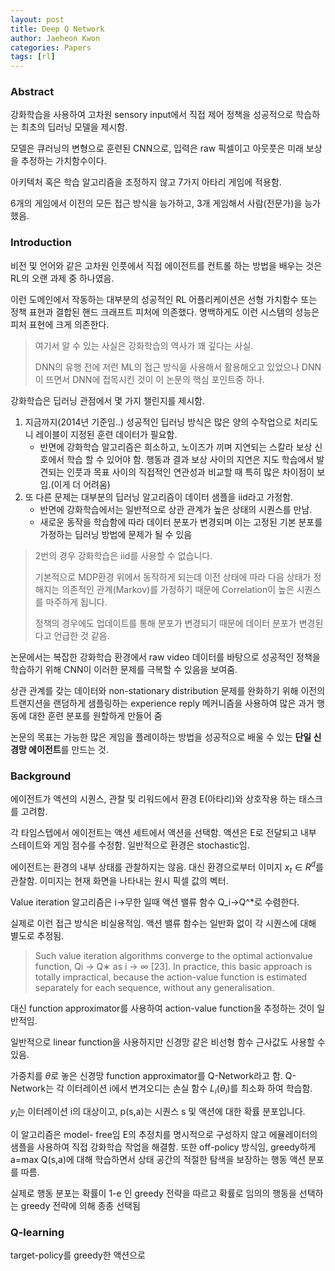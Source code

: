 ```yaml
---
layout: post
title: Deep Q Network
author: Jaeheon Kwon
categories: Papers
tags: [rl]
---
```




### Abstract

강화학습을 사용하여 고차원 sensory input에서 직접 제어 정책을 성공적으로 학습하는 최초의 딥러닝 모델을 제시함.

모델은 큐러닝의 변형으로 훈련된 CNN으로, 입력은 raw 픽셀이고 아웃풋은 미래 보상을 추정하는 가치함수이다.

아키텍처 혹은 학습 알고리즘을 조정하지 않고 7가지 아타리 게임에 적용함.

6개의 게임에서 이전의 모든 접근 방식을 능가하고, 3개 게임해서 사람(전문가)을 능가했음.



### Introduction

비전 및 언어와 같은 고차원 인풋에서 직접 에이전트를 컨트롤 하는 방법을 배우는 것은 RL의 오랜 과제 중 하나였음.

이런 도메인에서 작동하는 대부분의 성공적인 RL 어플리케이션은 선형 가치함수 또는 정책 표현과 결합된 핸드 크래프트 피처에 의존했다. 명백하게도 이런 시스템의 성능은 피처 표현에 크게 의존한다.

> 여기서 알 수 있는 사실은 강화학습의 역사가 꽤 깊다는 사실.
>
> DNN의 유행 전에 저런 ML의 접근 방식을 사용해서 활용해오고 있었으나 DNN이 뜨면서 DNN에 접목시킨 것이 이 논문의 핵심 포인트중 하나.

강화학습은 딥러닝 관점에서 몇 가지 챌린지를 제시함.

1. 지금까지(2014년 기준임..) 성공적인 딥러닝 방식은 많은 양의 수작업으로 처리도니 레이블이 지정된 훈련 데이터가 필요함.
    - 반면에 강화학습 알고리즘은 희소하고, 노이즈가 끼며 지연되는 스칼라 보상 신호에서 학습 할 수 있어야 함. 행동과 결과 보상 사이의 지연은 지도 학습에서 발견되는 인풋과 목표 사이의 직접적인 연관성과 비교할 때 특히 많은 차이점이 보임.(이게 더 어려움)
2. 또 다른 문제는 대부분의 딥러닝 알고리즘이 데이터 샘플을 iid라고 가정함.
    - 반면에 강화학습에서는 일반적으로 상관 관계가 높은 상태의 시퀀스를 만남.
    - 새로운 동작을 학습함에 따라 데이터 분포가 변경되며 이는 고정된 기본 분포를 가정하는 딥러닝 방법에 문제가 될 수 있음



> 2번의 경우 강화학습은 iid를 사용할 수 없습니다.
>
> 기본적으로 MDP환경 위에서 동작하게 되는데 이전 상태에 따라 다음 상태가 정해지는 의존적인 관계(Markov)를 가정하기 때문에 Correlation이 높은 시퀀스를 마주하게 됩니다.
>
> 정책의 경우에도 업데이트를 통해 분포가 변경되기 때문에 데이터 분포가 변경된다고 언급한 것 같음.



논문에서는 복잡한 강화학습 환경에서 raw video 데이터를 바탕으로 성공적인 정책을 학습하기 위해 CNN이 이러한 문제를 극복할 수 있음을 보여줌.

상관 관계를 갖는 데이터와 non-stationary distribution 문제를 완화하기 위해 이전의 트랜지션을 랜덤하게 샘플링하는 experience reply 메커니즘을 사용하여 많은 과거 행동에 대한 훈련 분포를 원할하게 만들어 줌

논문의 목표는 가능한 많은 게임을 플레이하는 방법을 성공적으로 배울 수 있는 **단일 신경망 에이전트**를 만드는 것.



### Background

에이전트가 액션의 시퀀스, 관찰 및 리워드에서 환경 E(아타리)와 상호작용 하는 태스크를 고려함.

각 타임스텝에서 에이전트는 액션 세트에서 액션을 선택함. 액션은 E로 전달되고 내부 스테이트와 게임 점수를 수정함. 일반적으로 환경은 stochastic임.

에이전트는 환경의  내부 상태를 관찰하지는 않음. 대신 환경으로부터 이미지 $x_t\in R^d$를 관찰함. 이미지는 현재 화면을 나타내는 원시 픽셀 값의 벡터.

Value iteration 알고리즘은 i->무한 일때 액션 밸류 함수 Q_i->Q^*로 수렴한다.

실제로 이런 접근 방식은 비실용적임. 액션 밸류 함수는 일반화 없이 각 시퀀스에 대해 별도로 추정됨.

> Such value iteration algorithms converge to the optimal actionvalue function, Qi → Q∗ as i → ∞ [23]. In practice, this basic approach is totally impractical, because the action-value function is estimated separately for each sequence, without any generalisation. 

대신 function approximator를 사용하여 action-value function을 추정하는 것이 일반적임.

일반적으로 linear function을 사용하지만 신경망 같은 비선형 함수 근사값도 사용할 수 있음.

가중치를 $\theta$로 놓은 신경망 function approximator를 Q-Network라고 함. Q-Network는 각 이터레이션 i에서 변겨오디는 손실 함수 $L_i(\theta_i)$를 최소화 하여 학습함.

$y_i$는 이터레이션 i의 대상이고, p(s,a)는 시퀀스 s 및 액션에 대한 확률 분포입니다.

이 알고리즘은 model- free임 E의 추정치를 명시적으로 구성하지 않고 에뮬레이터의 샘플을 사용하여 직접 강화학습 작업을 해결함. 또한 off-policy 방식임, greedy하게 a=max Q(s,a)에 대해 학습하면서 상태 공간의 적절한 탐색을 보장하는 행동 액션 분포를 따름.

실제로 행동 분포는 확률이 1-e 인 greedy 전략을 따르고 확률로 임의의 행동을 선택하는 greedy 전략에 의해 종종 선택됨



### Q-learning

target-policy를 greedy한 액션으로 